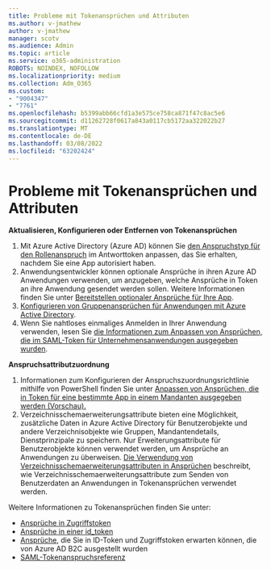 ```yaml
---
title: Probleme mit Tokenansprüchen und Attributen
ms.author: v-jmathew
author: v-jmathew
manager: scotv
ms.audience: Admin
ms.topic: article
ms.service: o365-administration
ROBOTS: NOINDEX, NOFOLLOW
ms.localizationpriority: medium
ms.collection: Adm_O365
ms.custom:
- "9004347"
- "7761"
ms.openlocfilehash: b5399abb66cfd1a3e575ce758ca871f47c8ac5e6
ms.sourcegitcommit: d11262728f0617a843a0117cb5172aa322022b27
ms.translationtype: MT
ms.contentlocale: de-DE
ms.lasthandoff: 03/08/2022
ms.locfileid: "63202424"
---
```

# <a name="issues-with-token-claims-and-attributes"></a>Probleme mit Tokenansprüchen und Attributen

**Aktualisieren, Konfigurieren oder Entfernen von Tokenansprüchen**

1. Mit Azure Active Directory (Azure AD) können Sie [den Anspruchstyp für den Rollenanspruch](https://docs.microsoft.com/azure/active-directory/develop/active-directory-enterprise-app-role-management) im Antworttoken anpassen, das Sie erhalten, nachdem Sie eine App autorisiert haben.
2. Anwendungsentwickler können optionale Ansprüche in ihren Azure AD Anwendungen verwenden, um anzugeben, welche Ansprüche in Token an ihre Anwendung gesendet werden sollen. Weitere Informationen finden Sie unter [Bereitstellen optionaler Ansprüche für Ihre App](https://docs.microsoft.com/azure/active-directory/develop/active-directory-optional-claims).
3. [Konfigurieren von Gruppenansprüchen für Anwendungen mit Azure Active Directory](https://docs.microsoft.com/azure/active-directory/hybrid/how-to-connect-fed-group-claims).
4. Wenn Sie nahtloses einmaliges Anmelden in Ihrer Anwendung verwenden, lesen Sie [die Informationen zum Anpassen von Ansprüchen, die im SAML-Token für Unternehmensanwendungen ausgegeben wurden](https://docs.microsoft.com/azure/active-directory/develop/active-directory-saml-claims-customization).

**Anspruchsattributzuordnung**

1. Informationen zum Konfigurieren der Anspruchszuordnungsrichtlinie mithilfe von PowerShell finden Sie unter [Anpassen von Ansprüchen, die in Token für eine bestimmte App in einem Mandanten ausgegeben werden (Vorschau).](https://docs.microsoft.com/azure/active-directory/develop/active-directory-claims-mapping)
2. Verzeichnisschemaerweiterungsattribute bieten eine Möglichkeit, zusätzliche Daten in Azure Active Directory für Benutzerobjekte und andere Verzeichnisobjekte wie Gruppen, Mandantendetails, Dienstprinzipale zu speichern. Nur Erweiterungsattribute für Benutzerobjekte können verwendet werden, um Ansprüche an Anwendungen zu überweisen. [Die Verwendung von Verzeichnisschemaerweiterungsattributen in Ansprüchen](https://docs.microsoft.com/azure/active-directory/develop/active-directory-schema-extensions) beschreibt, wie Verzeichnisschemaerweiterungsattribute zum Senden von Benutzerdaten an Anwendungen in Tokenansprüchen verwendet werden.

Weitere Informationen zu Tokenansprüchen finden Sie unter:

- [Ansprüche in Zugriffstoken](https://docs.microsoft.com/azure/active-directory/develop/access-tokens#claims-in-access-tokens)
- [Ansprüche in einer id_token](https://docs.microsoft.com/azure/active-directory/develop/id-tokens#claims-in-an-id_token)
- [Ansprüche](https://docs.microsoft.com/azure/active-directory-b2c/tokens-overview#claims), die Sie in ID-Token und Zugriffstoken erwarten können, die von Azure AD B2C ausgestellt wurden
- [SAML-Tokenanspruchsreferenz](https://docs.microsoft.com/azure/active-directory/develop/reference-saml-tokens)
